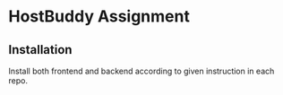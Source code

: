 
# HostBuddy Assignment

## Installation

Install both frontend and backend according to given instruction in each repo.


```
    

